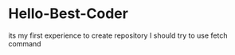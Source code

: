 # Hello-Best-Coder
its my  first experience to create repository
I should try to use fetch command 
